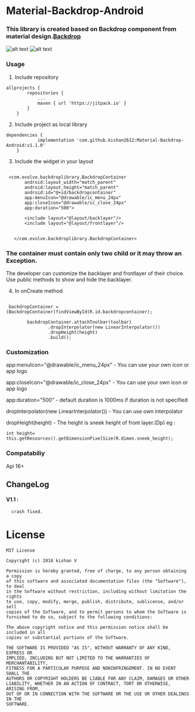 # Material-Backdrop-Android

### This library is created based on Backdrop component from material design.[Backdrop](https://material.io/design/components/backdrop.html)

![alt text](https://github.com/kishan2612/Material-DropView-Android/blob/master/images/backdrop1.png)
![alt text](https://github.com/kishan2612/Material-DropView-Android/blob/master/images/backdrop2.png)

### Usage

1. Include repository
```
allprojects {
		repositories {
			...
			maven { url 'https://jitpack.io' }
		}
	}
```
2. Include project as local library
```
dependencies {
	        implementation 'com.github.kishan2612:Material-Backdrop-Android:v1.1.0'
	}
```
3. Include the widget in your layout

```

 <com.evolve.backdroplibrary.BackdropContainer
       android:layout_width="match_parent"
       android:layout_height="match_parent"
       android:id="@+id/backdropcontainer"
       app:menuIcon="@drawable/ic_menu_24px"
       app:closeIcon="@drawable/ic_close_24px"
       app:duration="500">

       <include layout="@layout/backlayer"/>
       <include layout="@layout/frontlayer"/>


   </com.evolve.backdroplibrary.BackdropContainer>
```
### The container must contain only two child or it may throw an Exception.
The developer can customize the backlayer and frontlayer of their choice. Use public methods to show and hide the backlayer.

4. In onCreate method 
```
 
 backdropContainer =(BackdropContainer)findViewById(R.id.backdropcontainer);

        backdropContainer.attachToolbar(toolbar)
                .dropInterpolator(new LinearInterpolator())
                .dropHeight(height)
                .build();
```

### Customization

 app:menuIcon="@drawable/ic_menu_24px" - You can use your own icon or app logo
 
 app:closeIcon="@drawable/ic_close_24px" - You can use your own icon or app logo
 
 app:duration="500" - default duration is 1000ms if duration is not specified
 
 dropInterpolator(new LinearInterpolator()) - You can use own interpolator
 
 dropHeight(height) - The height is sneek height of front layer.(Dp)
 eg :
 ```
 int height= this.getResources().getDimensionPixelSize(R.dimen.sneek_height);
 ```
### Compatabiliy

Api 16+

## ChangeLog

#### V1.1 :
      crash fixed.
      
# License

```
MIT License

Copyright (c) 2018 kishan V

Permission is hereby granted, free of charge, to any person obtaining a copy
of this software and associated documentation files (the "Software"), to deal
in the Software without restriction, including without limitation the rights
to use, copy, modify, merge, publish, distribute, sublicense, and/or sell
copies of the Software, and to permit persons to whom the Software is
furnished to do so, subject to the following conditions:

The above copyright notice and this permission notice shall be included in all
copies or substantial portions of the Software.

THE SOFTWARE IS PROVIDED "AS IS", WITHOUT WARRANTY OF ANY KIND, EXPRESS OR
IMPLIED, INCLUDING BUT NOT LIMITED TO THE WARRANTIES OF MERCHANTABILITY,
FITNESS FOR A PARTICULAR PURPOSE AND NONINFRINGEMENT. IN NO EVENT SHALL THE
AUTHORS OR COPYRIGHT HOLDERS BE LIABLE FOR ANY CLAIM, DAMAGES OR OTHER
LIABILITY, WHETHER IN AN ACTION OF CONTRACT, TORT OR OTHERWISE, ARISING FROM,
OUT OF OR IN CONNECTION WITH THE SOFTWARE OR THE USE OR OTHER DEALINGS IN THE
SOFTWARE.
```
